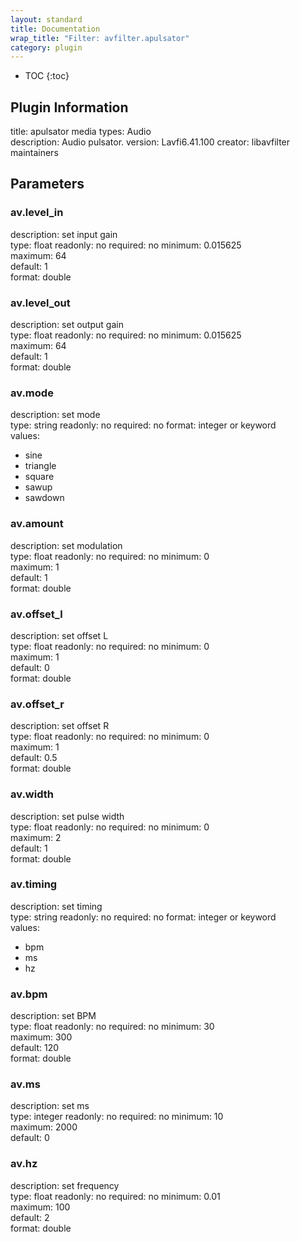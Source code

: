 ```yaml
---
layout: standard
title: Documentation
wrap_title: "Filter: avfilter.apulsator"
category: plugin
---
```

* TOC
{:toc}

## Plugin Information

title: apulsator
media types:
Audio  
description: Audio pulsator.
version: Lavfi6.41.100
creator: libavfilter maintainers

## Parameters

### av.level_in

description:
set input gain  
type: float
readonly: no
required: no
minimum: 0.015625  
maximum: 64  
default: 1  
format: double  

### av.level_out

description:
set output gain  
type: float
readonly: no
required: no
minimum: 0.015625  
maximum: 64  
default: 1  
format: double  

### av.mode

description:
set mode  
type: string
readonly: no
required: no
format: integer or keyword  
values:
* sine
* triangle
* square
* sawup
* sawdown

### av.amount

description:
set modulation  
type: float
readonly: no
required: no
minimum: 0  
maximum: 1  
default: 1  
format: double  

### av.offset_l

description:
set offset L  
type: float
readonly: no
required: no
minimum: 0  
maximum: 1  
default: 0  
format: double  

### av.offset_r

description:
set offset R  
type: float
readonly: no
required: no
minimum: 0  
maximum: 1  
default: 0.5  
format: double  

### av.width

description:
set pulse width  
type: float
readonly: no
required: no
minimum: 0  
maximum: 2  
default: 1  
format: double  

### av.timing

description:
set timing  
type: string
readonly: no
required: no
format: integer or keyword  
values:
* bpm
* ms
* hz

### av.bpm

description:
set BPM  
type: float
readonly: no
required: no
minimum: 30  
maximum: 300  
default: 120  
format: double  

### av.ms

description:
set ms  
type: integer
readonly: no
required: no
minimum: 10  
maximum: 2000  
default: 0  

### av.hz

description:
set frequency  
type: float
readonly: no
required: no
minimum: 0.01  
maximum: 100  
default: 2  
format: double  


